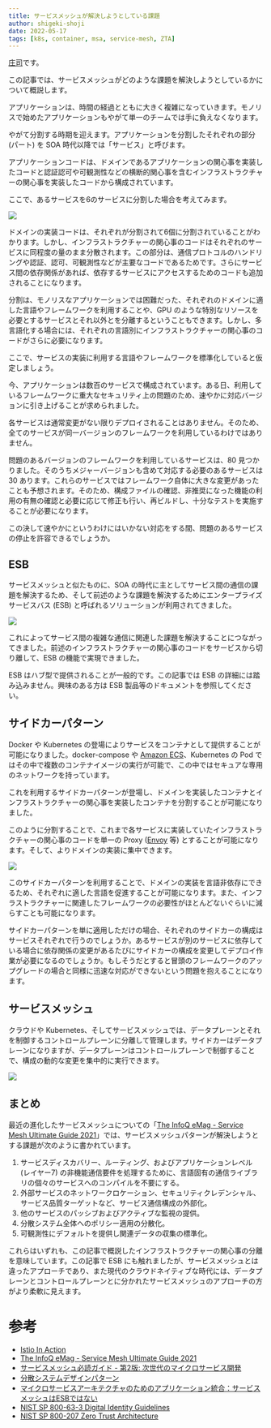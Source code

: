 ```yaml
---
title: サービスメッシュが解決しようとしている課題 
author: shigeki-shoji
date: 2022-05-17
tags: [k8s, container, msa, service-mesh, ZTA]
---
```


[庄司](https://github.com/edward-mamezou)です。

この記事では、サービスメッシュがどのような課題を解決しようとしているかについて概説します。

アプリケーションは、時間の経過とともに大きく複雑になっていきます。モノリスで始めたアプリケーションもやがて単一のチームでは手に負えなくなります。

やがて分割する時期を迎えます。アプリケーションを分割したそれぞれの部分 (パート) を SOA 時代以降では「サービス」と呼びます。

アプリケーションコードは、ドメインであるアプリケーションの関心事を実装したコードと認証認可や可観測性などの横断的関心事を含むインフラストラクチャーの関心事を実装したコードから構成されています。

ここで、あるサービスを6のサービスに分割した場合を考えてみます。

![](/img/blogs/2022/0517_servicemesh1-1.png)

ドメインの実装コードは、それぞれが分割されて6個に分割されていることがわかります。しかし、インフラストラクチャーの関心事のコードはそれぞれのサービスに同程度の量のまま分散されます。この部分は、通信プロトコルのハンドリングや認証、認可、可観測性などが主要なコードであるためです。さらにサービス間の依存関係があれば、依存するサービスにアクセスするためのコードも追加されることになります。

分割は、モノリスなアプリケーションでは困難だった、それぞれのドメインに適した言語やフレームワークを利用することや、GPU のような特別なリソースを必要とするサービスとそれ以外とを分離するということもできます。しかし、多言語化する場合には、それぞれの言語別にインフラストラクチャーの関心事のコードがさらに必要になります。

ここで、サービスの実装に利用する言語やフレームワークを標準化していると仮定しましょう。

今、アプリケーションは数百のサービスで構成されています。ある日、利用しているフレームワークに重大なセキュリティ上の問題のため、速やかに対応バージョンに引き上げることが求められました。

各サービスは通常変更がない限りデプロイされることはありません。そのため、全てのサービスが同一バージョンのフレームワークを利用しているわけではありません。

問題のあるバージョンのフレームワークを利用しているサービスは、80 見つかりました。そのうちメジャーバージョンも含めて対応する必要のあるサービスは 30 あります。これらのサービスではフレームワーク自体に大きな変更があったことも予想されます。そのため、構成ファイルの確認、非推奨になった機能の利用の有無の確認と必要に応じて修正も行い、再ビルドし、十分なテストを実施することが必要になります。

この決して速やかにというわけにはいかない対応をする間、問題のあるサービスの停止を許容できるでしょうか。

## ESB

サービスメッシュと似たものに、SOA の時代に主としてサービス間の通信の課題を解決するため、そして前述のような課題を解決するためにエンタープライズサービスバス (ESB) と呼ばれるソリューションが利用されてきました。

![](/img/blogs/2022/0517_servicemesh1-2.png)

これによってサービス間の複雑な通信に関連した課題を解決することにつながってきました。前述のインフラストラクチャーの関心事のコードをサービスから切り離して、ESB の機能で実現できました。

ESB はハブ型で提供されることが一般的です。この記事では ESB の詳細には踏み込みません。興味のある方は ESB 製品等のドキュメントを参照してください。

## サイドカーパターン

Docker や Kubernetes の登場によりサービスをコンテナとして提供することが可能になりました。docker-compose や [Amazon ECS](https://aws.amazon.com/ecs/)、Kubernetes の Pod ではその中で複数のコンテナイメージの実行が可能で、この中ではセキュアな専用のネットワークを持っています。

これを利用するサイドカーパターンが登場し、ドメインを実装したコンテナとインフラストラクチャーの関心事を実装したコンテナを分割することが可能になりました。

このように分割することで、これまで各サービスに実装していたインフラストラクチャーの関心事のコードを単一の Proxy ([Envoy](https://www.envoyproxy.io/) 等) とすることが可能になります。そして、よりドメインの実装に集中できます。

![](/img/blogs/2022/0517_servicemesh1-3.png)

このサイドカーパターンを利用することで、ドメインの実装を言語非依存にできるため、それぞれに適した言語を促進することが可能になります。また、インフラストラクチャーに関連したフレームワークの必要性がほとんどないぐらいに減らすことも可能になります。

サイドカーパターンを単に適用しただけの場合、それぞれのサイドカーの構成はサービスそれぞれで行うのでしょうか。あるサービスが別のサービスに依存している場合に依存関係の変更があるたびにサイドカーの構成を変更してデプロイ作業が必要になるのでしょうか。もしそうだとすると冒頭のフレームワークのアップグレードの場合と同様に迅速な対応ができないという問題を抱えることになります。

## サービスメッシュ

クラウドや Kubernetes、そしてサービスメッシュでは、データプレーンとそれを制御するコントロールプレーンに分離して管理します。サイドカーはデータプレーンになりますが、データプレーンはコントロールプレーンで制御することで、構成の動的な変更を集中的に実行できます。

![](/img/blogs/2022/0517_servicemesh1-4.png)

## まとめ

最近の進化したサービスメッシュについての「[The InfoQ eMag - Service Mesh Ultimate Guide 2021](https://www.infoq.com/minibooks/service-mesh-guide-2021/)」では、サービスメッシュパターンが解決しようとする課題が次のように書かれています。

1. サービスディスカバリー、ルーティング、およびアプリケーションレベル (レイヤー7) の非機能通信要件を処理するために、言語固有の通信ライブラリの個々のサービスへのコンパイルを不要にする。
2. 外部サービスのネットワークロケーション、セキュリティクレデンシャル、サービス品質ターゲットなど、サービス通信構成の外部化。
3. 他のサービスのパッシブおよびアクティブな監視の提供。
4. 分散システム全体へのポリシー適用の分散化。
5. 可観測性にデフォルトを提供し関連データの収集の標準化。

これらはいずれも、この記事で概説したインフラストラクチャーの関心事の分離を意味しています。この記事で ESB にも触れましたが、サービスメッシュとは違ったアプローチであり、また現代のクラウドネイティブな時代には、データプレーンとコントロールプレーンとに分かれたサービスメッシュのアプローチの方がより柔軟に見えます。

# 参考

- [Istio In Action](https://www.amazon.co.jp/dp/B09XN9RDY1/)
- [The InfoQ eMag - Service Mesh Ultimate Guide 2021](https://www.infoq.com/minibooks/service-mesh-guide-2021/)
- [サービスメッシュ必読ガイド - 第2版: 次世代のマイクロサービス開発](https://www.infoq.com/jp/articles/service-mesh-ultimate-guide-2021/)
- [分散システムデザインパターン](https://www.amazon.co.jp/dp/4873118751/)
- [マイクロサービスアーキテクチャのためのアプリケーション統合：サービスメッシュはESBではない](https://www.infoq.com/jp/articles/application-integration-service-mesh/)
- [NIST SP 800-63-3 Digital Identity Guidelines](https://pages.nist.gov/800-63-3/)
- [NIST SP 800-207 Zero Trust Architecture](https://nvlpubs.nist.gov/nistpubs/SpecialPublications/NIST.SP.800-207.pdf)
